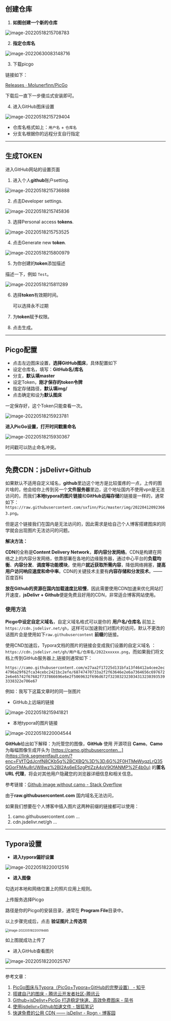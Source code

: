 ## 创建仓库

1. **如图创建一个新的仓库**

![image-20220518215708783](https://cdn.jsdelivr.net/gh/sxfinn/CDN/img/202212021526335.png)



2. **指定仓库名**

![image-20220630083148716](https://cdn.jsdelivr.net/gh/sxfinn/CDN/img/202212021526816.png)



3. 下载picgo

链接如下：

[Releases · Molunerfinn/PicGo](https://github.com/Molunerfinn/PicGo/releases)

下载后一直下一步傻瓜式安装即可。

4. 进入GitHub图床设置

![image-20220518215729404](https://cdn.jsdelivr.net/gh/sxfinn/CDN/img/202212021526356.png)

* 仓库名格式如上：`用户名` + `仓库名`
* 分支名根据你的远程分支自行指定

---



## 生成TOKEN

进入GitHub网站的设置页面

1. 进入个人**github**账户setting.

![image-20220518215736888](https://cdn.jsdelivr.net/gh/sxfinn/CDN/img/202212021526624.png)

2. 点击Developer settings.

![image-20220518215745836](https://cdn.jsdelivr.net/gh/sxfinn/CDN/img/202212021527042.png)

3. 选择Personal access **tokens**.

![image-20220518215753525](https://cdn.jsdelivr.net/gh/sxfinn/CDN/img/202212021527403.png)

4. 点击Generate new **token**.

![image-20220518215800979](https://cdn.jsdelivr.net/gh/sxfinn/CDN/img/202212021527004.png)

5. 为你创建的**token**添加描述

描述一下，例如 `Test`。

![image-20220518215811289](https://cdn.jsdelivr.net/gh/sxfinn/CDN/img/202212021528690.png)

6. 选择**token**有效期时间。 

   可以选择永不过期

   

7. 为**token**赋予权限。



8. 点击生成。

---



## Picgo配置

- 点击左边图床设置，**选择GitHub图床**，具体配置如下
- 设定仓库名，填写：**GitHub名/库名**
- 分支，**默认填master**
- 设定Token，**刚才保存的token令牌**
- 指定存储路径，**默认填img/**
- 点击确定和设为**默认图床**

一定保存好，这个Token只能查看一次。

![image-20220518215923781](https://cdn.jsdelivr.net/gh/sxfinn/CDN/img/202212021528949.png)



**进入PicGo设置，打开时间戳重命名**

![image-20220518215930367](https://cdn.jsdelivr.net/gh/sxfinn/CDN/img/202212021528161.png)

时间戳可以防止命名冲突。

---



## 免费CDN：jsDelivr+Github

如果默认不适用自定义域名，**github**里边这个地方是比较蛋疼的一点，上传的图片啥的，他会给你上传到另一个**文件服务器**里边，这个地址国内不使用vpn是无法访问的，而我们**本地typora的图片链接**和**GitHub远端存储**的链接是一样的，通常如下：`https://raw.githubusercontent.com/sxfinn/Pic/master/img/202204120923663.png`。

但是这个链接我们在国内是无法访问的，因此需求是给自己个人博客搭建图床的同学就会出现图片无法访问的问题。



**解决方法：**

**CDN**的全称是**Content Delivery Network**，**即内容分发网络**。CDN是构建在网络之上的内容分发网络，依靠部署在各地的边缘服务器，通过中心平台的**负载均衡**、**内容分发**、**调度等功能模块**，使用户**就近获取所需内容**，降低网络拥塞，**提高用户访问响应速度和命中率**。CDN的关键技术主要有**内容存储和分发技术**。——百度百科

**放在Github的资源在国内加载速度比较慢**，因此需要使用CDN加速来优化网站打开速度，**jsDelivr + Github**便是免费且好用的CDN，非常适合博客网站使用。

### 使用方法

**Picgo中设定自定义域名**，自定义域名格式可以是你的 **用户名/仓库名** 前加上`https://cdn.jsdelivr.net/gh`，这样可以加速我们对图片的访问，默认不更改的话图片会是使用如下`raw.githubusercontent` **前缀**的链接。

使用CND加速后，Typora文档的图片的链接会变成我们设置的自定义域名 ：`https://cdn.jsdelivr.net/gh/用户名/仓库名/2022xxxxxx.png`，而如果我们将文档上传到GitHub服务器上,链接则通常如下：

`https://camo.githubusercontent.com/e27aa2f17225d131bfa13f46412a4cee2ec4796a29f62fca34cebc2421bc2efe/68747470733a2f2f63646e2e6a7364656c6976722e6e65742f67682f737866696e6e2f5069632f696d672f3230323230343132303935393338322e706e67`

例如：我写下这篇文章时的同一张图片

* GitHub上远端的链接

![image-20220518215941821](https://cdn.jsdelivr.net/gh/sxfinn/CDN/img/202212021528847.png)



* 本地typora的图片链接

![image-20220518220004544](https://cdn.jsdelivr.net/gh/sxfinn/CDN/img/202212021528504.png)

**GitHub**给出如下解释：为托管您的图像，**GitHub** 使用 开源项目 **Camo**。**Camo** 为每幅图像生成开头为 [https://camo.githubuserconten...](https://link.segmentfault.com/?enc=FVfTQdJcnfN8CKb5g%2BCXBQ%3D%3D.6G%2F0HTMeWyqzLrQ35QGorFMAu8rUW8wz%2BI2As6eE5zgPtIZzA4oV9OfANMP%2F4b0u) 的**匿名 URL 代理**，将会对其他用户隐藏您的浏览器详细信息和相关信息。

参考链接：[Github image without camo - Stack Overflow](https://stackoverflow.com/questions/57857193/github-image-without-camo)



由于**raw.githubusercontent.com** 国内域名无法访问，

如果我们想要在个人博客中插入图片这两种前缀的链接都可以使用：

1. camo.githubusercontent.com ...
2. cdn.jsdelivr.net/gh ...

---



## Typora设置

* **进入typora偏好设置**

![image-20220518220012516](https://cdn.jsdelivr.net/gh/sxfinn/CDN/img/202212021529292.png)



* **进入图像**

勾选对本地和网络位置上的照片应用上规则。



上传服务选择Picgo

路径是你的Picgo的安装目录，通常在 **Program File**目录中。



以上步骤完成后，点击 **验证图片上传选项**

<img src="https://cdn.jsdelivr.net/gh/sxfinn/CDN/img/202212021529102.png" alt="image-20220518220019485" style="zoom:67%;" />

如上图就成功上传了



* 进入GitHub查看图片

![image-20220518220025767](https://cdn.jsdelivr.net/gh/sxfinn/CDN/img/202212021529731.png)

---

参考文章：

1. [PicGo图床与Typora（PicGo+Typora+GitHub的完整设置） - 知乎](https://zhuanlan.zhihu.com/p/168729465)
2. [搭建自己的图床 - 腾讯云开发者社区-腾讯云](https://cloud.tencent.com/developer/article/1789847)
3. [Github+jsDelivr+PicGo 打造稳定快速、高效免费图床 - 简书](https://www.jianshu.com/p/a36e9c64361d)
4. [使用jsdelivr+Github加速文件 - 银狐笔记](https://www.ityinhu.com/365.html)
5. [快速免费的公用 CDN —— jsDelivr - Rogn - 博客园](https://www.cnblogs.com/lfri/p/12212878.html)


